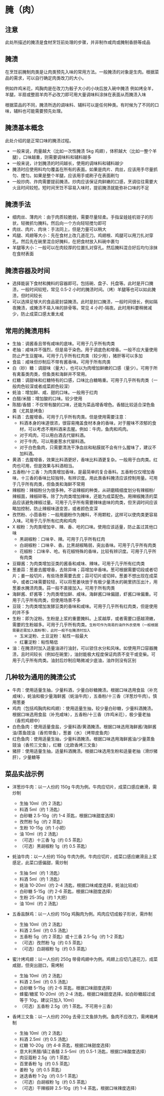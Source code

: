 # 腌（肉）

## 注意

此处所描述的腌渍是食材烹饪前处理的步骤，并非制作咸肉或腌制香肠等成品

## 腌渍

在烹饪前腌制肉类是让肉类预先入味的常用方法。一般腌渍的对象是生肉。根据菜品的需求，可以自行确定肉类改刀的大小。

  例如炸鸡米花，鸡胸肉是在改刀为骰子大小的小块后放入碗中腌渍
  例如烤全羊，羊腿，半扇或整扇羊肉不必改刀即可用大量调味料涂抹在表面从而腌渍入味

根据菜品的不同，腌渍所选的调味料、辅料可以是任何种类。有时候为了不同的口味，辅料也可能需要预先处理。

## 腌渍基本概念

此处介绍的是正常口味的腌渍过程。

- 一般来说，肉量越大（比如一次性腌渍 5kg 鸡翅），体积越大（比如一整个羊腿），口味越重，则需要调味料和辅料越多
- 一般来说，计划腌渍的时间越长，使用的调味料和辅料越少
- 腌渍时应使用料均匀覆盖在所有的表面。如果是肉片、肉丝，应该用手尽量抓匀、搅匀。如果是整个羊腿，应该用手或刷子在表面刷匀
- 一般炒肉、炸肉需要提前腌渍。炒肉应该保证肉鲜嫩的口感，烹调往往需要大火且时间较短。短时间烹饪不容易入味时，提前腌渍就能弥补口味的不足

## 腌渍手法

- 细肉丝、薄肉片：由于肉质较脆弱，需要尽量轻柔。手指呈娃娃机钳子的形状，轻微抓匀腌料。然后向一个方向轻轻搅匀即可
- 肉丝、肉片、肉块：手法同上，但是力量可以稍大
- 鸡腿、鸡翅等大小：先在食材上改几道花刀。鸡翅根、鸡腿可以用刀扎对穿孔。然后先在碗里混合好腌料，在把食材放入料碗中裹匀
- 羊腿等大小：一般可以在肉较厚的位置扎对穿孔。然后腌料混合好后均匀涂抹在食材表面

## 腌渍容器及时间

- 选择能装下食材和腌料的容器即可。包括碗、盘子、托盘等。此时是开口腌渍，一般时间较短，常见 0.5-2 小时的腌渍时间。（烤）羊腿等也可以如此腌渍，但时间较长
- 可以选择足够大的食品密封袋腌渍。此时是封口腌渍，一般时间很长，例如隔夜腌渍，或腌渍不易入味的排骨等。常见 4 小时-隔夜。此时用料要稍微减少，防止成菜口感太重太咸

## 常用的腌渍用料

- 生抽：调酱香且带有咸味的底味。可用于几乎所有肉类
- 老抽：咸味并不强烈，但是易于染色。用于调底色和增香。一般不应大量使用防止产生豆腥味。可用于几乎所有红肉类（较少用），猪肝等可以多加
- 食盐：咸味但炒制后不带有酱香味。可用于所有肉类
- 白（砂）糖：调甜味（量大），也可以为肉增加鲜嫩的口感（量少）。可用于所有禽畜类肉类，但鱼类和海鲜并不常用。
- 红糖：调甜味和红糖特有的口感，口味比白糖略重。可用于几乎所有肉类（一般肉色较深或者成菜颜色较深）
- 蚝油：增加鲜、咸、甜的口味。一般用于红肉
- 白醋/米醋：增加酸的口味。较少使用
- 陈醋/香醋：不仅带有酸的口味，还能为菜品增香增色。香醋比较适合深色鱼类（尤其是烤鱼）
- 料酒：去腥增香。可用于几乎所有肉类。但是使用需要注意：
  - 料酒本身的味道很浓，很容易掩盖食材本身的香味，对于腥味不浓郁的食材，可以考虑不用料酒来去腥。例如：牛肉，鱼肉和鸡肉。
  - 对于鸡肉，可以用白酒去代替料酒。
  - 对于牛肉，可以用姜葱水代替料酒。
  - 对于白色鱼肉，只需要清洗干净血丝和粘膜就不会有什么腥味了，建议不加料酒。
- 黄酒：去腥增香，效果比料酒更好，香味比料酒更复杂。一般用于白肉类。红肉也可用，但是效果与料酒相当。
- 五香粉/十三香：为肉类增加香味，是最简单的复合香料。五香粉仅仅增加香味，十三香的香味比较独特，有辨识度。用此类香料腌渍应该控制用量。可用于几乎所有肉类，但鱼类和海鲜不常用
- 辣椒粉：辣椒粉分为很多种。不谈辣椒的种类，从研磨精细度划分有辣椒粉/辣椒面，辣椒碎等。除了为肉类增加辣味，还能为成菜配色。用辣椒腌渍的菜品应该避免辣椒过量。可用于几乎所有需要辣味底味的肉类，但烹调时间应该略加控制，防止辣椒味道变苦，或者颜色变深
- 孜然粉、小茴香粉：一般用磨粉作为腌料，不用颗粒，这样可以使肉类更容易入味。可用于几乎所有红肉和鸡肉
- X 椒粉：为肉类增加辛、辣、香、呛的口味。使用应该适量，防止盖过其他口味
  - 黑胡椒粉：口味辛、辣。可用于几乎所有红肉
  - 白胡椒粉：口味辛、香。比黑胡椒略弱，突出香味。可用于几乎所有肉类
  - 花椒粉：口味辛、呛。有花椒特殊的香味，比较有辨识度。可用于几乎所有肉类
- 豆瓣酱：为肉类增加豆类的酱香和咸味、辣味。可用于几乎所有红肉类
- 葱姜蒜：葱姜去腥增香，去除异味；蒜增加辛香味。葱可根据需要切段或者切片；姜一般切片，有些场景需要去皮；蒜可切片或切碎。葱姜不想出现在成菜中，或者口味需要较轻，可以将葱姜块放于有极少量清水的碗里挤压出汁，用葱姜水腌渍肉类。蒜一般不直接加入。可用于所有肉类
- 海鲜酱、虾酱等：为肉类增加鲜、咸味。海鲜酱口味偏甜，虾酱口味偏重。可用于几乎所有肉类，但使用场景不多
- 豆豉：为肉类增加发酵豆类的香味和咸味。可用于几乎所有红肉类，但是使用的并不多
- 生粉：即为淀粉。生粉是上浆的重要腌料。上浆越厚，或者需要口感越滑嫩，需要的生粉越多。可用于几乎所有肉类。`生粉可作为简易的油炸外衣使用（一般根据需要还需加入面粉等），此时一般不在腌渍时加入`
  - 玉米淀粉、土豆淀粉：粘性一般最大
  - 红薯淀粉：粘性略低
- 油：在腌渍时加入适量油进行油封，可以锁住水分和风味。如使用开口容器腌渍，且时间较长（例如在碗里），油封能极大程度保证肉质不变干或变柴。可用于几乎所有肉类。油封后炒制应略微减少底油，油炸则没有区别

## 几种较为通用的腌渍公式

- 牛肉：使用适量生抽，少量料酒，少量白砂糖腌渍。根据口味选用食盐（补充咸味），蚝油和极少量海鲜酱（蚝油牛肉），五香粉/十三香（洋葱炒牛肉）。慎用葱姜
- 鸡肉（包括鸡胸肉和鸡翅）：使用适量生抽，较少量白砂糖，少量料酒腌渍。根据口味选用食盐（补充咸味），五香粉/十三香（炸鸡米花），极少量老抽（香煎鸡翅中）
- 白色鱼肉：使用适量食盐，少量料酒/黄酒腌渍。根据口味选用海鲜酱/海鲜酱油/蒸鱼豉油（香煎带鱼），葱姜（水）（烤带皮鱼肉）
- 红色鱼肉：使用适量生抽，少量料酒腌渍。根据口味选用海鲜酱油/少量蒸鱼豉油（香煎三文鱼），红糖（北欧香烤三文鱼）
- 猪肝：使用适量生抽，适量料酒腌渍。根据口味选用生粉和适量老抽（滑炒猪肝），少量糖等

## 菜品实战示例

- 洋葱炒牛肉：以一人份的 150g 牛肉为例。牛肉应切片，成菜口感应嫩滑，需炒制
  - 生抽 10ml（约 2 汤匙）
  - 料酒 5ml（约 1 汤匙）
  - 白砂糖 2.5-10g（约 1-4 茶匙，根据口味甜度选择）
  - 孜然粉 5g（约 2 茶匙）
  - 生粉 10-15g（约 1 小把）
  - 油 10ml（约 2 汤匙）
  - （可选）十三香 1g（约 0.5 茶匙）
  - （可选）黑胡椒粉 1g（约 0.5 茶匙）

- 蚝油牛肉：以一人份的 150g 牛肉为例。牛肉应切片，成菜口感应嫩滑且上浆感足，此菜口感偏甜，需炒制
  - 生抽 5ml（约 1 汤匙）
  - 料酒 5ml（约 1 汤匙）
  - 蚝油 10-20ml（约 2-4 汤匙，根据口味咸度选择，蚝油比较咸）
  - 白砂糖 5-15g（约 2-6 茶匙，根据口味甜度选择）
  - 生粉 25-35g（约 1 大把）
  - 油 10ml（约 2 汤匙）

- 五香盐酥鸡：以一人份的 150g 鸡胸肉为例。鸡肉应切成骰子形状，需炸制
  - 生抽 10ml（约 2 汤匙）
  - 料酒 2.5ml（约 0.5 汤匙）
  - 五香粉 5g（约 2 茶匙）或十三香 2.5-5g（约 1-2 茶匙）
  - （可选）孜然粉 1g（约 0.5 茶匙）
  - （可选）白胡椒粉 1g（约 0.5 茶匙）

- 蜜汁烤鸡翅：以一人份的 250g 带骨鸡翅中为例。鸡翅上应切几道花刀，成菜咸甜，但突出甜口，需烤制
  - 生抽 10ml（约 2 汤匙）
  - 料酒 2.5ml（约 0.5 汤匙）
  - 白砂糖 5-15g（约 2-6 茶匙，根据口味甜度选择）
  - 蜂蜜/糖浆 10-20ml（约 2-4 汤匙，根据口味甜度选择。如白砂糖超过或等于 10g，建议只加入 10ml）
  - （可选）五香粉 2.5g（约 1 茶匙。不可用十三香）

- 香烤三文鱼：以一人份的 200g 去骨三文鱼排为例。鱼肉不应改刀，需烤箱烤制
  - 生抽 10ml（约 2 汤匙）
  - 料酒 2.5ml（约 0.5 汤匙）
  - 红糖 10-20g（约 4-8 茶匙，根据口味甜度选择）
  - 意大利黑醋/镇江香醋 2.5-5ml（约 0.5-1 汤匙，根据口味酸度选择）
  - 肉豆蔻粉 2.5g（约 1 茶匙）
  - 百里香粉 1g（约 0.5 茶匙）
  - 姜粉 1g（约 0.5 茶匙）
  - 迷迭香粉 1-2g（约 0.5-1 茶匙）
  - （可选）白胡椒粉 1g（约 0.5 茶匙）
  - （可选）干辣椒碎 2.5-10g（约 1-4 茶匙，根据口味辣度选择）
